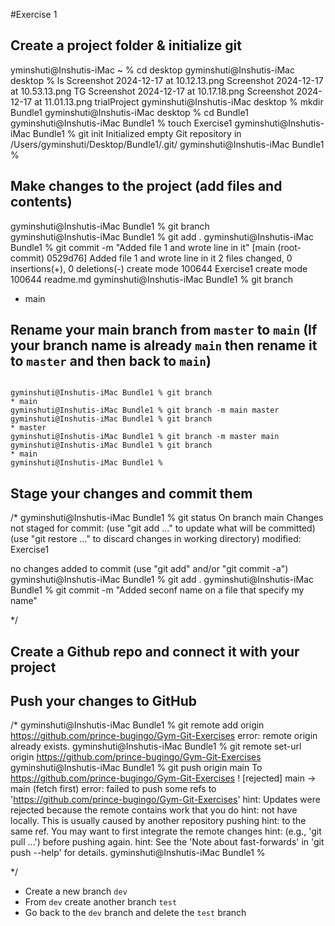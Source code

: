 #Exercise 1
## Create a project folder & initialize git

yminshuti@Inshutis-iMac ~ % cd desktop
gyminshuti@Inshutis-iMac desktop % ls
Screenshot 2024-12-17 at 10.12.13.png   Screenshot 2024-12-17 at 10.53.13.png   TG
Screenshot 2024-12-17 at 10.17.18.png   Screenshot 2024-12-17 at 11.01.13.png   trialProject
gyminshuti@Inshutis-iMac desktop % mkdir Bundle1
gyminshuti@Inshutis-iMac desktop % cd Bundle1   
gyminshuti@Inshutis-iMac Bundle1 % touch Exercise1
gyminshuti@Inshutis-iMac Bundle1 % git init 
Initialized empty Git repository in /Users/gyminshuti/Desktop/Bundle1/.git/
gyminshuti@Inshutis-iMac Bundle1 % 


## Make changes to the project (add files and contents)

gyminshuti@Inshutis-iMac Bundle1 % git branch   
gyminshuti@Inshutis-iMac Bundle1 % git add .
gyminshuti@Inshutis-iMac Bundle1 % git commit -m "Added file 1 and wrote line in it" 
[main (root-commit) 0529d76] Added file 1 and wrote line in it
 2 files changed, 0 insertions(+), 0 deletions(-)
 create mode 100644 Exercise1
 create mode 100644 readme.md
gyminshuti@Inshutis-iMac Bundle1 % git branch
* main


## Rename your main branch from `master` to `main` (If your branch name is already `main` then rename it to `master` and then back to `main`)

```

gyminshuti@Inshutis-iMac Bundle1 % git branch
* main
gyminshuti@Inshutis-iMac Bundle1 % git branch -m main master
gyminshuti@Inshutis-iMac Bundle1 % git branch               
* master
gyminshuti@Inshutis-iMac Bundle1 % git branch -m master main
gyminshuti@Inshutis-iMac Bundle1 % git branch
* main
gyminshuti@Inshutis-iMac Bundle1 % 

```


## Stage your changes and commit them

/*
gyminshuti@Inshutis-iMac Bundle1 % git status
On branch main
Changes not staged for commit:
  (use "git add <file>..." to update what will be committed)
  (use "git restore <file>..." to discard changes in working directory)
        modified:   Exercise1

no changes added to commit (use "git add" and/or "git commit -a")
gyminshuti@Inshutis-iMac Bundle1 % git add .
gyminshuti@Inshutis-iMac Bundle1 % git commit -m "Added seconf name on a file that specify my name"

*/

## Create a Github repo and connect it with your project
## Push your changes to GitHub

/* 
gyminshuti@Inshutis-iMac Bundle1 % git remote add origin https://github.com/prince-bugingo/Gym-Git-Exercises
error: remote origin already exists.
gyminshuti@Inshutis-iMac Bundle1 % git remote set-url origin https://github.com/prince-bugingo/Gym-Git-Exercises
gyminshuti@Inshutis-iMac Bundle1 % git push origin main
To https://github.com/prince-bugingo/Gym-Git-Exercises
 ! [rejected]        main -> main (fetch first)
error: failed to push some refs to 'https://github.com/prince-bugingo/Gym-Git-Exercises'
hint: Updates were rejected because the remote contains work that you do
hint: not have locally. This is usually caused by another repository pushing
hint: to the same ref. You may want to first integrate the remote changes
hint: (e.g., 'git pull ...') before pushing again.
hint: See the 'Note about fast-forwards' in 'git push --help' for details.
gyminshuti@Inshutis-iMac Bundle1 % 

*/



- Create a new branch `dev`
- From `dev` create another branch `test`
- Go back to the `dev` branch and delete the `test` branch
